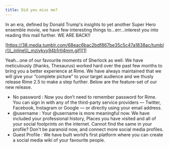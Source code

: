 ```yaml
---
title: Did you miss me?
---
```




In an era, defined by Donald Trump's insights to yet another Super Hero ensemble movie, we have few interesting things to…err…interest you into reading this mail further. WE ARE BACK!!

[https://38.media.tumblr.com/68eac6bac2bdf867be35c5c47a1838ac/tumblr\\\_inline\\\_mzjykyy94b1rtl4mm.gif][1]

Yeah…one of our favourite moments of Sherlock as well. We have meticulously (thanks, Thesaurus) worked hard over the past few months to bring you a better experience at Rime. We have always maintained that we will give your “complete picture” to your target audience and we thusly release Rime 2.5 to make a step further. Below are the feature-set of our new release.

- No password : Now you don’t need to remember password for Rime. You can sign in with any of the third-party service providers — Twitter, Facebook, Instagram or Google — or directly using your email address.
- @username : Your @username is more meaningful now. We have included your professional history, Places you have visited and all of your social footprints on the internet. Cannot find the same in your profile? Don't be paranoid now, and connect more social media profiles.
- Guest Profile : We have built world’s first platform where you can create a social media wiki of your favourite people.




[1]:	https://38.media.tumblr.com/68eac6bac2bdf867be35c5c47a1838ac/tumblr%5C_inline%5C_mzjykyy94b1rtl4mm.gif